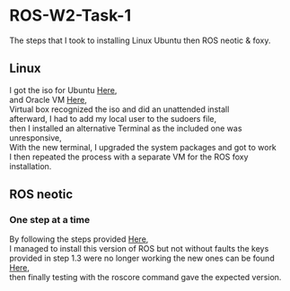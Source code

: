 # ROS-W2-Task-1
The steps that I took to installing Linux Ubuntu then ROS neotic &amp; foxy.
## Linux 
I got the iso for Ubuntu [Here](https://releases.ubuntu.com/20.04/), <br />
and Oracle VM [Here](https://releases.ubuntu.com/20.04/), <br />
Virtual box recognized the iso and did an unattended install <br />
afterward, I had to add my local user to the sudoers file, <br />
then I installed an alternative Terminal as the included one was unresponsive, <br />
With the new terminal, I upgraded the system packages and got to work <br />
I then repeated the process with a separate VM for the ROS foxy installation. <br />
## ROS neotic
### One step at a time
By following the steps provided [Here](http://wiki.ros.org/noetic/Installation/Ubuntu), <br />
I managed to install this version of ROS but not without faults the keys provided in step 1.3 were no longer working the new ones can be found [Here](https://discourse.ros.org/t/new-gpg-keys-deployed-for-packages-ros-org/9454/1), <br />
then finally testing with the roscore command gave the expected version. <br />
